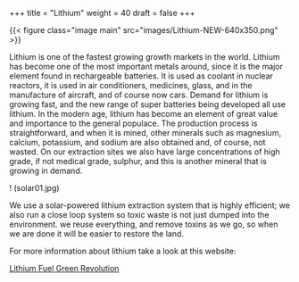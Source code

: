 +++
title = "Lithium"
weight = 40
draft = false
+++

{{< figure class="image main" src="images/Lithium-NEW-640x350.png" >}}

Lithium is one of the fastest growing growth markets in the world.
Lithium has become one of the most important metals around, since it is the major element found in rechargeable batteries. It is used as coolant in nuclear reactors, it is used in air conditioners, medicines, glass, and in the manufacture of aircraft, and of course now cars.
Demand for lithium is growing fast, and the new range of super batteries being developed all use lithium.
In the modern age, lithium has become an element of great value and importance to the general populace. The production process is straightforward, and when it is mined, other minerals such as magnesium, calcium, potassium, and sodium are also obtained and, of course, not wasted.
On our extraction sites we also have large concentrations of high grade, if not medical grade, sulphur, and this is another mineral that is growing in demand.

! (solar01.jpg)

We use a solar-powered lithium extraction system that is highly efficient; we also run a close loop system so toxic waste is not just dumped into the environment. we reuse everything, and remove toxins as we go, so when we are done it will be easier to restore the land.

For more information about lithium take a look at this website:




[Lithium Fuel Green Revolution](http://www.visualcapitalist.com/lithium-fuel-green-revolution/)
